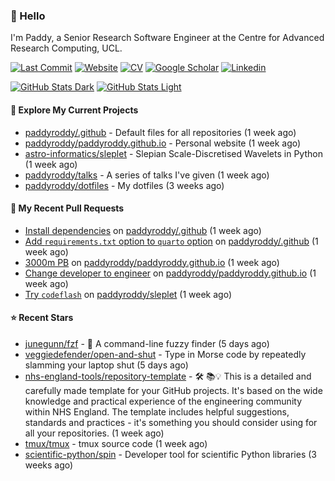 ### 👋 Hello

I'm Paddy, a Senior Research Software Engineer at the Centre for Advanced
Research Computing, UCL.

[![Last Commit](https://img.shields.io/github/last-commit/paddyroddy/paddyroddy/main?label=updated)](https://github.com/paddyroddy)
[![Website](https://img.shields.io/badge/GitHub%20Pages-222?logo=githubpages&logoColor=fff&style=for-the-badge&style=flat)](https://paddyroddy.github.io)
[![CV](https://img.shields.io/badge/CV-PDF-pink.svg)](https://paddyroddy.github.io/cv)
[![Google Scholar](https://img.shields.io/badge/Google%20Scholar-4285F4?logo=googlescholar&logoColor=fff&style=for-the-badge&style=flat)](https://scholar.google.com/citations?user=OFigHUwAAAAJ)
[![Linkedin](https://img.shields.io/badge/LinkedIn-0A66C2?logo=linkedin&logoColor=fff&style=for-the-badge&style=flat)](https://www.linkedin.com/in/patrickjamesroddy)

[![GitHub Stats Dark](https://github-readme-stats-paddyroddy.vercel.app/api?username=paddyroddy&disable_animations=true&hide_border=true&hide_title=true&include_all_commits=true&rank_icon=github&show=prs_merged,reviews&show_icons=true&theme=tokyonight)](https://github.com/paddyroddy/paddyroddy#gh-dark-mode-only)
[![GitHub Stats Light](https://github-readme-stats-paddyroddy.vercel.app/api?username=paddyroddy&disable_animations=true&hide_border=true&hide_title=true&include_all_commits=true&rank_icon=github&show=prs_merged,reviews&show_icons=true&theme=default)](https://github.com/paddyroddy/paddyroddy#gh-light-mode-only)

#### 👷 Explore My Current Projects

- [paddyroddy/.github](https://github.com/paddyroddy/.github) - Default files for all repositories
  (1 week ago)
- [paddyroddy/paddyroddy.github.io](https://github.com/paddyroddy/paddyroddy.github.io) - Personal website
  (1 week ago)
- [astro-informatics/sleplet](https://github.com/astro-informatics/sleplet) - Slepian Scale-Discretised Wavelets in Python
  (1 week ago)
- [paddyroddy/talks](https://github.com/paddyroddy/talks) - A series of talks I&#39;ve given
  (1 week ago)
- [paddyroddy/dotfiles](https://github.com/paddyroddy/dotfiles) - My dotfiles
  (3 weeks ago)

#### 🔨 My Recent Pull Requests

- [Install dependencies](https://github.com/paddyroddy/.github/pull/242) on [paddyroddy/.github](https://github.com/paddyroddy/.github)
  (1 week ago)
- [Add `requirements.txt` option to `quarto` option](https://github.com/paddyroddy/.github/pull/241) on [paddyroddy/.github](https://github.com/paddyroddy/.github)
  (1 week ago)
- [3000m PB](https://github.com/paddyroddy/paddyroddy.github.io/pull/105) on [paddyroddy/paddyroddy.github.io](https://github.com/paddyroddy/paddyroddy.github.io)
  (1 week ago)
- [Change developer to engineer](https://github.com/paddyroddy/paddyroddy.github.io/pull/104) on [paddyroddy/paddyroddy.github.io](https://github.com/paddyroddy/paddyroddy.github.io)
  (1 week ago)
- [Try `codeflash`](https://github.com/paddyroddy/sleplet/pull/47) on [paddyroddy/sleplet](https://github.com/paddyroddy/sleplet)
  (1 week ago)

#### ⭐ Recent Stars

- [junegunn/fzf](https://github.com/junegunn/fzf) - :cherry_blossom: A command-line fuzzy finder
  (5 days ago)
- [veggiedefender/open-and-shut](https://github.com/veggiedefender/open-and-shut) - Type in Morse code by repeatedly slamming your laptop shut
  (5 days ago)
- [nhs-england-tools/repository-template](https://github.com/nhs-england-tools/repository-template) - 🛠️ 📚💡 This is a detailed and carefully made template for your GitHub projects. It&#39;s based on the wide knowledge and practical experience of the engineering community within NHS England. The template includes helpful suggestions, standards and practices - it&#39;s something you should consider using for all your repositories.
  (1 week ago)
- [tmux/tmux](https://github.com/tmux/tmux) - tmux source code
  (1 week ago)
- [scientific-python/spin](https://github.com/scientific-python/spin) - Developer tool for scientific Python libraries
  (3 weeks ago)
